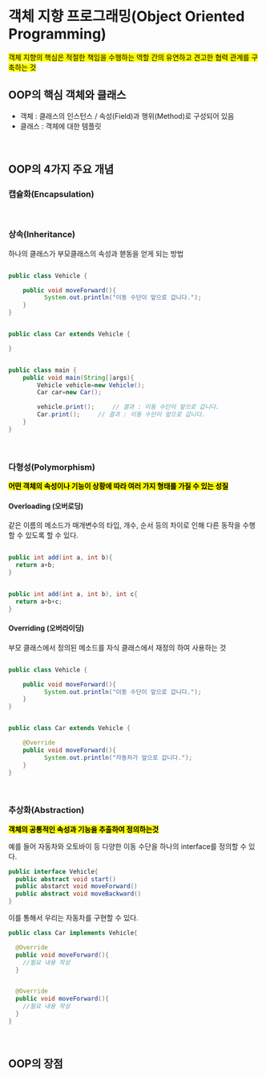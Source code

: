 # 객체 지향 프로그래밍(Object Oriented Programming)

<mark>객체 지향의 핵심은 적절한 책임을 수행하는 역할 간의 유연하고 견고한 협력 관계를 구축하는 것</mark>


## OOP의 핵심 객체와 클래스
- 객체 : 클래스의 인스턴스 / 속성(Field)과 행위(Method)로 구성되어 있음
- 클래스 : 객체에 대한 템플릿


</br>

## OOP의 4가지 주요 개념

### 캡슐화(Encapsulation)



</br>




### 상속(Inheritance)
하나의 클래스가 부모클래스의 속성과 핻동을 얻게 되는 방법

```java

public class Vehicle {

    public void moveForward(){
          System.out.println("이동 수단이 앞으로 갑니다.");
    }
}


public class Car extends Vehicle {

}


public class main {
	public void main(String[]args){
		Vehicle vehicle=new Vehicle();
		Car car=new Car();

		vehicle.print();     // 결과 : 이동 수단이 앞으로 갑니다.
		Car.print();     // 결과 : 이동 수단이 앞으로 갑니다.
	}
}


```

</br>

### 다형성(Polymorphism)
<mark>**어떤 객체의 속성이나 기능이 상황에 따라 여러 가지 형태를 가질 수 있는 성질**</mark>

#### Overloading (오버로딩)
같은 이름의 메소드가 매개변수의 타입, 개수, 순서 등의 차이로 인해 다른 동작을 수행할 수 있도록 할 수 있다.

```java

public int add(int a, int b){
  return a+b;
}


public int add(int a, int b), int c{
  return a+b+c;
}

```

#### Overriding (오버라이딩)
부모 클래스에서 정의된 메소드를 자식 클래스에서 재정의 하여 사용하는 것

```java

public class Vehicle {

    public void moveForward(){
          System.out.println("이동 수단이 앞으로 갑니다.");
    }
}


public class Car extends Vehicle {

    @Override
    public void moveForward(){
          System.out.println("자동차가 앞으로 갑니다.");
    }
}

```


</br>


### 추상화(Abstraction)
<mark>**객체의 공통적인 속성과 기능을 추출하여 정의하는것**</mark>

예를 들어 자동차와 오토바이 등 다양한 이동 수단을 하나의 interface를 정의할 수 있다.

```java
public interface Vehicle{
  public abstract void start()
  public abstarct void moveForward()
  public abstract void moveBackward()
}

```

이를 통해서 우리는 자동차를 구현할 수 있다.

```java
public class Car implements Vehicle{

  @Override
  public void moveForward(){
    //필요 내용 작성 
  }


  @Override
  public void moveForward(){
    //필요 내용 작성
  }
}
```

</br>


## OOP의 장점

